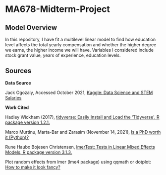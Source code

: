 # MA678-Midterm-Project

## Model Overview
In this repository, I have fit a multilevel linear model to find how education level affects the total yearly compensation and whether the higher degree we earns, the higher income we will have. Variables I considered include stock grant value, years of experience, education levels.

## Sources
**Data Source**

Jack Ogozaly, Accessed October 2021, [Kaggle: Data Science and STEM Salaries](https://www.kaggle.com/jackogozaly/data-science-and-stem-salaries)

**Work Cited**

Hadley Wickham (2017), [tidyverse: Easily Install and Load the ‘Tidyverse', R package version 1.2.1.](https://CRAN.R-project.org/package=tidyverse)

Marco Murtinu, Marta-Bar and Zarasim (November 14, 2021), [Is a PhD worth it (Python)?](https://www.kaggle.com/marcomurtinu/is-a-phd-worth-it)

Rune Haubo Bojesen Christensen, [lmerTest: Tests in Linear Mixed Effects Models, R package version 3.1.3.](https://CRAN.R-project.org/package=lmerTest)

Plot random effects from lmer (lme4 package) using qqmath or dotplot: [How to make it look fancy?](https://stackoverflow.com/questions/13847936/plot-random-effects-from-lmer-lme4-package-using-qqmath-or-dotplot-how-to-mak)
 
